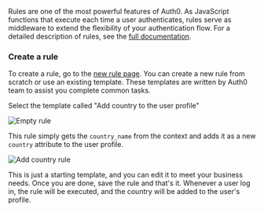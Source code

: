 Rules are one of the most powerful features of Auth0. As JavaScript functions that execute each time a user authenticates, rules serve as middleware to extend the flexibility of your authentication flow. For a detailed description of rules, see the [full documentation](/rules).

### Create a rule

To create a rule, go to the [new rule page](${manage_url}/#/rules/new). You can create a new rule from scratch or use an existing template. These templates are written by Auth0 team to assist you complete common tasks.

Select the template called "Add country to the user profile"

![Empty rule](/media/articles/rules/rule-choose-add-country-template.png)

This rule simply gets the `country_name` from the context and adds it as a new `country` attribute to the user profile.

![Add country rule](/media/articles/rules/rule-create-add-country-country.png)

This is just a starting template, and you can edit it to meet your business needs. Once you are done, save the rule and that's it. Whenever a user log in, the rule will be executed, and the country will be added to the user's profile.
